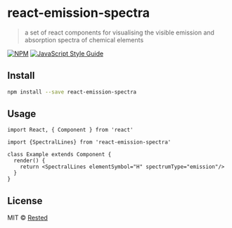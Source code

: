 # react-emission-spectra

> a set of react components for visualising the visible emission and absorption spectra of chemical elements

[![NPM](https://img.shields.io/npm/v/react-emission-spectra.svg)](https://www.npmjs.com/package/react-emission-spectra) [![JavaScript Style Guide](https://img.shields.io/badge/code_style-standard-brightgreen.svg)](https://standardjs.com)

## Install

```bash
npm install --save react-emission-spectra
```

## Usage

```tsx
import React, { Component } from 'react'

import {SpectralLines} from 'react-emission-spectra'

class Example extends Component {
  render() {
    return <SpectralLines elementSymbol="H" spectrumType="emission"/>
  }
}
```

## License

MIT © [Rested](https://github.com/Rested)
